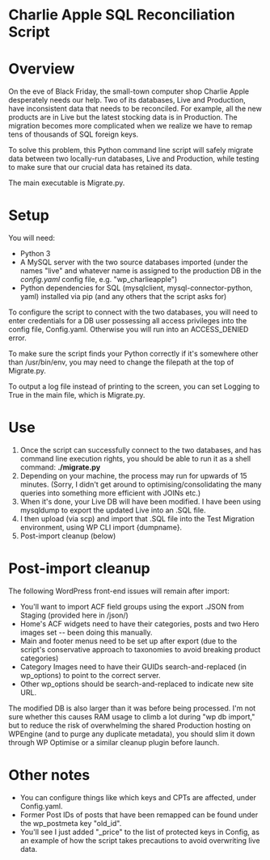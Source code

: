 # Charlie Apple SQL Reconciliation Script

# Overview
On the eve of Black Friday, the small-town computer shop Charlie Apple desperately needs our help. Two of its databases, Live and Production, have inconsistent data that needs to be reconciled. For example, all the new products are in Live but the latest stocking data is in Production. The migration becomes more complicated when we realize we have to remap tens of thousands of SQL foreign keys.

To solve this problem, this Python command line script will safely migrate data between two locally-run databases, Live and Production, while testing to make sure that our crucial data has retained its data.

The main executable is Migrate.py.

# Setup

You will need:
* Python 3
* A MySQL server with the two source databases imported (under the names "live" and whatever name is assigned to the production DB in the *config.yaml* config file, e.g. "wp_charlieapple")
* Python dependencies for SQL (mysqlclient, mysql-connector-python, yaml) installed via pip (and any others that the script asks for)

To configure the script to connect with the two databases, you will need to enter credentials for a DB user possessing all access privileges into the config file, Config.yaml. Otherwise you will run into an ACCESS_DENIED error.

To make sure the script finds your Python correctly if it's somewhere other than /usr/bin/env, you may need to change the filepath at the top of Migrate.py.

To output a log file instead of printing to the screen, you can set Logging to True in the main file, which is Migrate.py.



# Use

1. Once the script can successfully connect to the two databases, and has command line execution rights, you should be able to run it as a shell command: **./migrate.py**
2. Depending on your machine, the process may run for upwards of 15 minutes. (Sorry, I didn't get around to optimising/consolidating the many queries into something more efficient with JOINs etc.)
3. When it's done, your Live DB will have been modified. I have been using mysqldump to export the updated Live into an .SQL file.
4. I then upload (via scp) and import that .SQL file into the Test Migration environment, using WP CLI import {dumpname}. 
5. Post-import cleanup (below)

# Post-import cleanup

The following WordPress front-end issues will remain after import:

* You'll want to import ACF field groups using the export .JSON from Staging (provided here in /json/)
* Home's ACF widgets need to have their categories, posts and two Hero images set -- been doing this manually.
* Main and footer menus need to be set up after export (due to the script's conservative approach to taxonomies to avoid breaking product categories)
* Category Images need to have their GUIDs search-and-replaced (in wp_options) to point to the correct server.
* Other wp_options should be search-and-replaced to indicate new site URL.

The modified DB is also larger than it was before being processed. I'm not sure whether this causes RAM usage to climb a lot during "wp db import," but to reduce the risk of overwhelming the shared Production hosting on WPEngine (and to purge any duplicate metadata), you should slim it down through WP Optimise or a similar cleanup plugin before launch.

# Other notes

* You can configure things like which keys and CPTs are affected, under Config.yaml.
* Former Post IDs of posts that have been remapped can be found under the wp_postmeta key "old_id".
* You'll see I just added "_price" to the list of protected keys in Config, as an example of how the script takes precautions to avoid overwriting live data.
